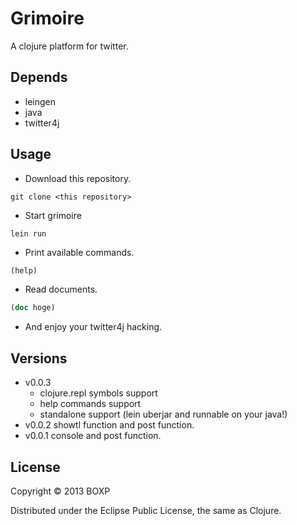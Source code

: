 # Grimoire

A clojure platform for twitter.

## Depends

- leingen
- java
- twitter4j

## Usage

- Download this repository.

```
git clone <this repository> 
```

- Start grimoire

```
lein run
```

- Print available commands.

```clojure
(help)
```

- Read documents.

```clojure
(doc hoge)
```

- And enjoy your twitter4j hacking.

## Versions

- v0.0.3 
  - clojure.repl symbols support
  - help commands support
  - standalone support (lein uberjar and runnable on your java!)
- v0.0.2 showtl function and post function.
- v0.0.1 console and post function.

## License

Copyright © 2013 BOXP

Distributed under the Eclipse Public License, the same as Clojure.
